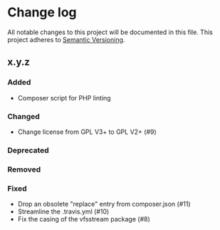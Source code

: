 # Change log

All notable changes to this project will be documented in this file.
This project adheres to [Semantic Versioning](https://semver.org/).

## x.y.z

### Added
- Composer script for PHP linting

### Changed
- Change license from GPL V3+ to GPL V2+ (#9)

### Deprecated

### Removed

### Fixed
- Drop an obsolete "replace" entry from composer.json (#11)
- Streamline the .travis.yml (#10)
- Fix the casing of the vfsstream package (#8)
